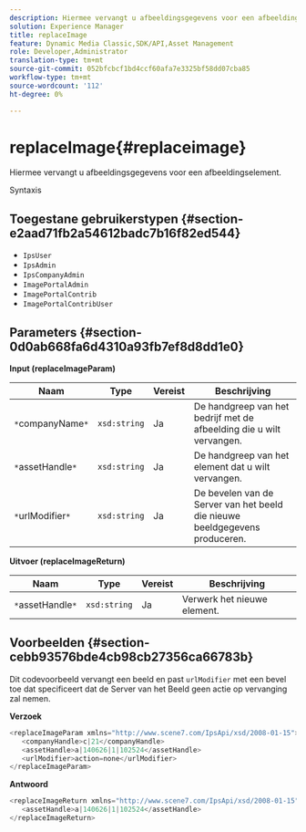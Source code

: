 ```yaml
---
description: Hiermee vervangt u afbeeldingsgegevens voor een afbeeldingselement.
solution: Experience Manager
title: replaceImage
feature: Dynamic Media Classic,SDK/API,Asset Management
role: Developer,Administrator
translation-type: tm+mt
source-git-commit: 052bfcbcf1bd4ccf60afa7e3325bf58dd07cba85
workflow-type: tm+mt
source-wordcount: '112'
ht-degree: 0%

---
```



# replaceImage{#replaceimage}

Hiermee vervangt u afbeeldingsgegevens voor een afbeeldingselement.

Syntaxis

## Toegestane gebruikerstypen {#section-e2aad71fb2a54612badc7b16f82ed544}

* `IpsUser`
* `IpsAdmin`
* `IpsCompanyAdmin`
* `ImagePortalAdmin`
* `ImagePortalContrib`
* `ImagePortalContribUser`

## Parameters {#section-0d0ab668fa6d4310a93fb7ef8d8dd1e0}

**Input (replaceImageParam)**

| Naam | Type | Vereist | Beschrijving |
|---|---|---|---|
| `*`companyName`*` | `xsd:string` | Ja | De handgreep van het bedrijf met de afbeelding die u wilt vervangen. |
| `*`assetHandle`*` | `xsd:string` | Ja | De handgreep van het element dat u wilt vervangen. |
| `*`urlModifier`*` | `xsd:string` | Ja | De bevelen van de Server van het beeld die nieuwe beeldgegevens produceren. |

**Uitvoer (replaceImageReturn)**

| Naam | Type | Vereist | Beschrijving |
|---|---|---|---|
| `*`assetHandle`*` | `xsd:string` | Ja | Verwerk het nieuwe element. |

## Voorbeelden {#section-cebb93576bde4cb98cb27356ca66783b}

Dit codevoorbeeld vervangt een beeld en past `urlModifier` met een bevel toe dat specificeert dat de Server van het Beeld geen actie op vervanging zal nemen.

**Verzoek**

```java
<replaceImageParam xmlns="http://www.scene7.com/IpsApi/xsd/2008-01-15">
   <companyHandle>c|21</companyHandle>
   <assetHandle>a|140626|1|102524</assetHandle>
   <urlModifier>action=none</urlModifier>
</replaceImageParam>
```

**Antwoord**

```java
<replaceImageReturn xmlns="http://www.scene7.com/IpsApi/xsd/2008-01-15">
   <assetHandle>a|140626|1|102524</assetHandle>
</replaceImageReturn>
```

